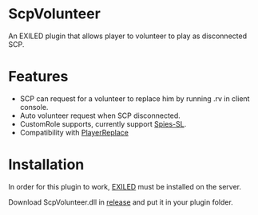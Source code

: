 # ScpVolunteer
An EXILED plugin that allows player to volunteer to play as disconnected SCP.

# Features
 - SCP can request for a volunteer to replace him by running .rv in client console.
 - Auto volunteer request when SCP disconnected.
 - CustomRole supports, currently support [Spies-SL](https://github.com/UserNonExist/Spies-SL).
 - Compatibility with [PlayerReplace](https://github.com/DatPanDat/PlayerReplace)


# Installation
In order for this plugin to work, [EXILED](https://github.com/Exiled-Team/EXILED) must be installed on the server.

Download ScpVolunteer.dll in [release](https://github.com/UserNonExist/ScpVolunteer/releases/latest) and put it in your plugin folder.
